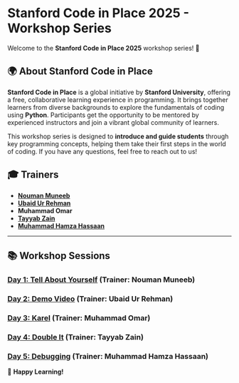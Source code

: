 # Stanford Code in Place 2025 - Workshop Series  

Welcome to the **Stanford Code in Place 2025** workshop series! 🚀  

## 🌍 About Stanford Code in Place  
**Stanford Code in Place** is a global initiative by **Stanford University**, offering a free, collaborative learning experience in programming. It brings together learners from diverse backgrounds to explore the fundamentals of coding using **Python**. Participants get the opportunity to be mentored by experienced instructors and join a vibrant global community of learners.  

This workshop series is designed to **introduce and guide students** through key programming concepts, helping them take their first steps in the world of coding. If you have any questions, feel free to reach out to us!  

## 🎓 Trainers  
- **[Nouman Muneeb](https://www.linkedin.com/in/nouman-munib/)**  
- **[Ubaid Ur Rehman](https://www.linkedin.com/in/iubaidrmn/)**  
- **Muhammad Omar**  
- **[Tayyab Zain](https://www.linkedin.com/in/tayyab-zain-ba7b7822a/)**  
- **[Muhammad Hamza Hassaan](https://www.linkedin.com/in/muhammad-hamza-hassaan/)**
---
## 📚 Workshop Sessions  

### **[Day 1: Tell About Yourself](https://www.facebook.com/share/v/18qpkKwhQP/)** (Trainer: **Nouman Muneeb**)  
### **[Day 2: Demo Video](https://www.facebook.com/iCodeguru/videos/1128294625763303)** (Trainer: **Ubaid Ur Rehman**)  
### **[Day 3: Karel](https://www.facebook.com/iCodeguru/videos/1547118415970148)** (Trainer: **Muhammad Omar**)  
### **[Day 4: Double It](https://www.facebook.com/share/v/18UUBzBHrx/)** (Trainer: **Tayyab Zain**)  
### **[Day 5: Debugging](https://www.facebook.com/share/v/1A77Tbp1Qx/)** (Trainer: **Muhammad Hamza Hassaan**)  


🚀 **Happy Learning!**  
